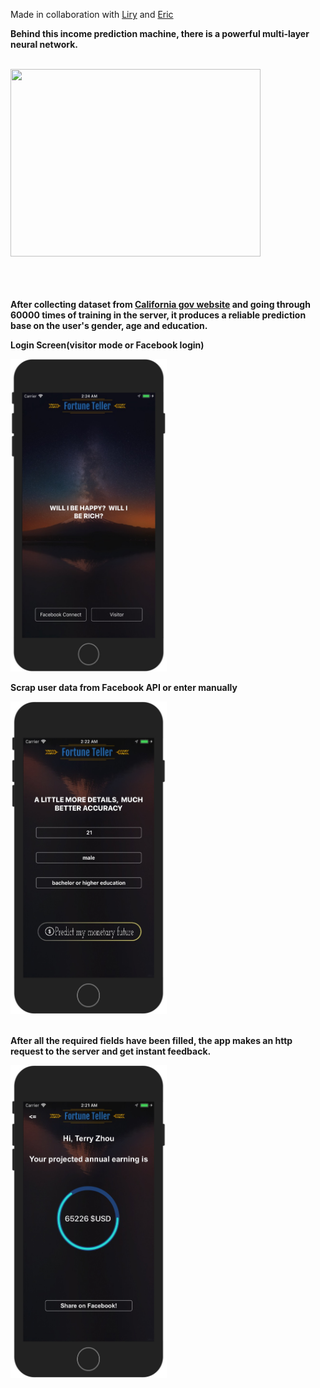 
Made in collaboration with [Liry](https://github.com/LiryChen "Liry")
 and [Eric]( https://github.com/cybersoftintern "Eric")

<b>Behind this income prediction machine, there is a powerful multi-layer neural network.</b> 


</br><img src="https://media.giphy.com/media/lannbIHeYVn6U/giphy.gif" height="300px" width="400px" >


</br></br></br><b> After collecting dataset from <a href="https://data.ca.gov/dataset/ca-educational-attainment-personal-income"> California gov
website</a>
 and going through 60000 times of training in the server, it produces 
a reliable prediction base on the user's gender, age and education. </b>



<b>Login Screen(visitor mode or Facebook login)</b>



<img src="/251508135080_.pic.jpg" height="500px" width="250px" > 


<b>Scrap user data from Facebook API or enter manually</b>



<img src="/241508134933_.pic.jpg" height="500px" width="250px" >


</br><b>After all the required fields have been filled, the app makes an http request to the server and get instant feedback.</b>



<img src="/231508134920_.pic.jpg" height="500px" width="250px" >
